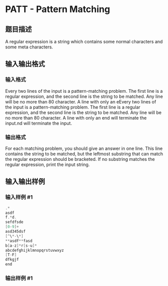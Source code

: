 # PATT - Pattern Matching

## 题目描述

A regular expression is a string which contains some normal characters and some meta characters.

## 输入输出格式

### 输入格式

Every two lines of the input is a pattern-matching problem. The first line is a regular expression, and the second line is the string to be matched. Any line will be no more than 80 character. A line with only an eEvery two lines of the input is a pattern-matching problem. The first line is a regular expression, and the second line is the string to be matched. Any line will be no more than 80 character. A line with only an end will terminate the input.nd will terminate the input.

### 输出格式

For each matching problem, you should give an answer in one line. This line contains the string to be matched, but the leftmost substring that can match the regular expression should be bracketed. If no substring matches the regular expression, print the input string.

## 输入输出样例

### 输入样例 #1

```cpp
.*
asdf
f.*d.
sefdfsde
[0-9]+
asd345dsf
[^\*-\*]
**asdf**fasd
b[a-z]*r[s-u]*
abcdefghijklmnopqrstuvwxyz
[T-F]
dfkgjf
end
```


### 输出样例 #1

```cpp

```
